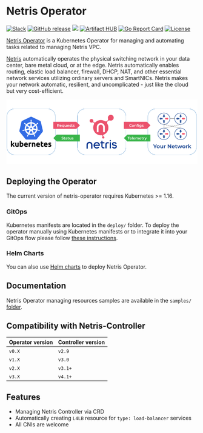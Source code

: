 # Netris Operator

[![Slack](https://img.shields.io/badge/slack-@netrisai-blue.svg?logo=slack)](https://www.netris.ai/slack/)
[![GitHub release](https://img.shields.io/github/v/tag/netrisai/netris-operator.svg?label=release&sort=semver)](https://github.com/netrisai/netris-operator/releases)
[![](https://github.com/netrisai/netris-operator/workflows/Create%20release/badge.svg)](https://github.com/netrisai/netris-operator/actions)
[![Artifact HUB](https://img.shields.io/endpoint?url=https://artifacthub.io/badge/repository/netrisai)](https://artifacthub.io/packages/helm/netrisai/netris-operator)
[![Go Report Card](https://goreportcard.com/badge/github.com/netrisai/netris-operator)](https://goreportcard.com/report/github.com/netrisai/netris-operator)
[![License](https://img.shields.io/badge/License-Apache%202.0-blue.svg)](https://opensource.org/licenses/Apache-2.0)


[Netris Operator](https://github.com/netrisai/netris-operator) is a Kubernetes Operator for managing and automating tasks related to managing Netris VPC.

[Netris](https://netris.ai) automatically operates the physical switching network in your data center, bare metal cloud, or at the edge. Netris automatically enables routing, elastic load balancer, firewall, DHCP, NAT, and other essential network services utilizing ordinary servers and SmartNICs. Netris makes your network automatic, resilient, and uncomplicated - just like the cloud but very cost-efficient.


![](diagram.png)


## Deploying the Operator
The current version of netris-operator requires Kubernetes >= 1.16.

### GitOps
Kubernetes manifests are located in the `deploy/` folder. To deploy the operator manually using Kubernetes manifests or to integrate it into your GitOps flow please follow [these instructions](./deploy/). 

### Helm Charts

You can also use [Helm charts](./deploy/charts/netris-operator) to deploy Netris Operator.
## Documentation
Netris Operator managing resources samples are available in the `samples/` [folder](./samples/).

## Compatibility with Netris-Controller
  | Operator version | Controller version |
  | -----------------| -------------------|
  | `v0.X`           | `v2.9`             |
  | `v1.X`           | `v3.0`             |
  | `v2.X`           | `v3.1+`            |
  | `v3.X`           | `v4.1+`            |


## Features
* Managing Netris Controller via CRD
* Automatically creating `L4LB` resource for `type: load-balancer` services
* All CNIs are welcome
